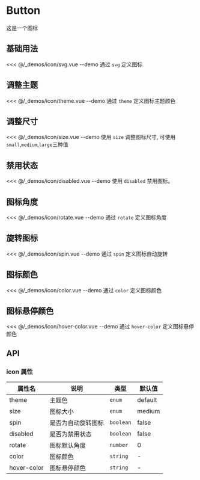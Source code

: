 # Button

这是一个图标


## 基础用法

<<< @/_demos/icon/svg.vue
--demo 通过 `svg` 定义图标

## 调整主题

<<< @/_demos/icon/theme.vue
--demo 通过 `theme` 定义图标主题颜色

## 调整尺寸
<<< @/_demos/icon/size.vue
--demo 使用 `size` 调整图标尺寸, 可使用`small`,`medium`,`large`三种值

## 禁用状态
<<< @/_demos/icon/disabled.vue
--demo 使用 `disabled` 禁用图标。

## 图标角度
<<< @/_demos/icon/rotate.vue
--demo 通过 `rotate` 定义图标角度

## 旋转图标
<<< @/_demos/icon/spin.vue
--demo 通过 `spin` 定义图标自动旋转

## 图标颜色
<<< @/_demos/icon/color.vue
--demo 通过 `color` 定义图标颜色

## 图标悬停颜色
<<< @/_demos/icon/hover-color.vue
--demo 通过 `hover-color` 定义图标悬停颜色

## API

### icon 属性

属性名   | 说明      | 类型        | 默认值   |
| ----- | ------- | --------- | ----- |
| theme  | 主题色  | `enum`  | default   |
| size | 图标大小 | `enum` | medium
| spin | 是否为自动旋转图标 | `boolean` | false
| disabled | 是否为禁用状态 | `boolean` | false
| rotate | 图标默认角度 | `number` | 0
| color | 图标颜色 | `string` | -
| hover-color | 图标悬停颜色 | `string` | -
